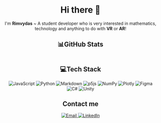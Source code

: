 <h1 align="center">
    Hi there 👋
</h1>

<p align="center">
    I'm <b>Rimvydas</b> ~ A student developer who is very interested in mathematics, technology and anything to do with <b>VR</b> or <b>AR</b>!
</p>

<h2 align="center">
    📊GitHub Stats
</h2>

<p align="center">
    <img src="https://github-readme-stats.vercel.app/api?username=Rimichu&amp;theme=react&amp;hide_border=true&amp;include_all_commits=true&amp;count_private=true" alt=""> 
<br>
    <img src="https://github-readme-stats.vercel.app/api/top-langs/?username=Rimichu&amp;theme=react&amp;hide_border=true&amp;include_all_commits=true&amp;count_private=false&amp;layout=compact" alt="">
</p>

<h2 align="center">
    💻Tech Stack
</h2>

<p align="center">
    <img src="https://img.shields.io/badge/javascript-%23323330.svg?style=for-the-badge&amp;logo=javascript&amp;logoColor=%23F7DF1E" alt="JavaScript"> 
    <img src="https://img.shields.io/badge/python-3670A0?style=for-the-badge&amp;logo=python&amp;logoColor=ffdd54" alt="Python">
    <img src="https://img.shields.io/badge/markdown-%23000000.svg?style=for-the-badge&amp;logo=markdown&amp;logoColor=white" alt="Markdown">
    <img src="https://img.shields.io/badge/p5.js-ED225D?style=for-the-badge&amp;logo=p5.js&amp;logoColor=FFFFFF" alt="p5js"> 
    <img src="https://img.shields.io/badge/numpy-%23013243.svg?style=for-the-badge&amp;logo=numpy&amp;logoColor=white" alt="NumPy"> 
    <img src="https://img.shields.io/badge/Plotly-%233F4F75.svg?style=for-the-badge&amp;logo=plotly&amp;logoColor=white" alt="Plotly">     
    <img src="https://img.shields.io/badge/figma-%23F24E1E.svg?style=for-the-badge&amp;logo=figma&amp;logoColor=white" alt="Figma">
    <img src="https://img.shields.io/badge/C%23-darkgreen?style=for-the-badge&amp;logo=C sharp&amp;logoColor=white" alt="C#">
    <img src="https://img.shields.io/badge/Unity-black?style=for-the-badge&amp;logo=Unity&amp;logoColor=white" alt="Unity">
</p>

<h2 align="center">
    Contact me
</h2>

<p align="center">
    <a href="mailto:rimichu111@gmail.com">
        <img src="https://img.shields.io/badge/email-green.svg?style=for-the-badge&amp;logo=Gmail&amp;logoColor=red" alt="Email">
    </a>
    <a href="https://www.linkedin.com/in/rimvydaskersys/">
        <img src="https://img.shields.io/badge/linkedin-%230077B5.svg?style=for-the-badge&amp;logo=LinkedIn&amp;logoColor=white" alt="LinkedIn">
    </a>
</p>
